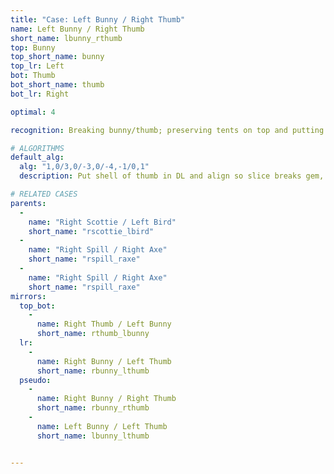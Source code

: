```yaml
---
title: "Case: Left Bunny / Right Thumb"
name: Left Bunny / Right Thumb
short_name: lbunny_rthumb
top: Bunny
top_short_name: bunny
top_lr: Left
bot: Thumb
bot_short_name: thumb
bot_lr: Right

optimal: 4

recognition: Breaking bunny/thumb; preserving tents on top and putting slice between shell and gem on bottom breaks squareshape.

# ALGORITHMS
default_alg:
  alg: "1,0/3,0/-3,0/-4,-1/0,1"
  description: Put shell of thumb in DL and align so slice breaks gem, preserve both tents in UL (goes to scottie/bird).

# RELATED CASES
parents:
  -
    name: "Right Scottie / Left Bird"
    short_name: "rscottie_lbird"
  -
    name: "Right Spill / Right Axe"
    short_name: "rspill_raxe"
  -
    name: "Right Spill / Right Axe"
    short_name: "rspill_raxe"
mirrors:
  top_bot:
    -
      name: Right Thumb / Left Bunny
      short_name: rthumb_lbunny
  lr:
    -
      name: Right Bunny / Left Thumb
      short_name: rbunny_lthumb
  pseudo:
    -
      name: Right Bunny / Right Thumb
      short_name: rbunny_rthumb
    -
      name: Left Bunny / Left Thumb
      short_name: lbunny_lthumb


---
```


